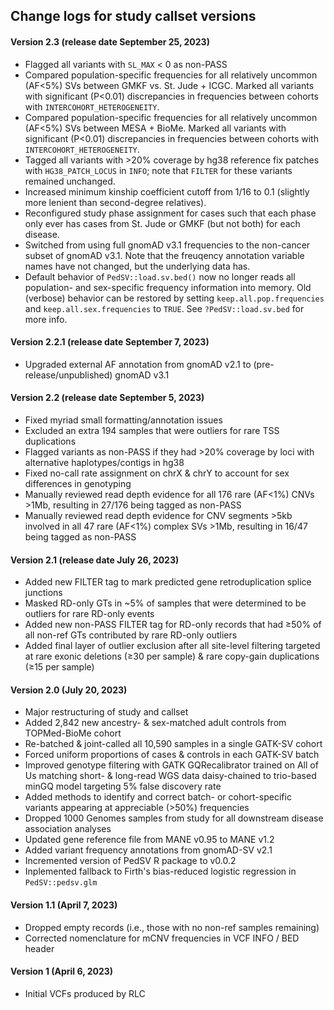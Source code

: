 ## Change logs for study callset versions

#### Version 2.3 (release date September 25, 2023)
- Flagged all variants with `SL_MAX` < 0 as non-PASS  
- Compared population-specific frequencies for all relatively uncommon (AF<5%) SVs between GMKF vs. St. Jude + ICGC. Marked all variants with significant (P<0.01) discrepancies in frequencies between cohorts with `INTERCOHORT_HETEROGENEITY`.  
- Compared population-specific frequencies for all relatively uncommon (AF<5%) SVs between MESA + BioMe. Marked all variants with significant (P<0.01) discrepancies in frequencies between cohorts with `INTERCOHORT_HETEROGENEITY`.  
- Tagged all variants with >20% coverage by hg38 reference fix patches with `HG38_PATCH_LOCUS` in `INFO`; note that `FILTER` for these variants remained unchanged.  
- Increased minimum kinship coefficient cutoff from 1/16 to 0.1 (slightly more lenient than second-degree relatives).  
- Reconfigured study phase assignment for cases such that each phase only ever has cases from St. Jude or GMKF (but not both) for each disease.  
- Switched from using full gnomAD v3.1 frequencies to the non-cancer subset of gnomAD v3.1. Note that the freuqency annotation variable names have not changed, but the underlying data has.  
- Default behavior of `PedSV::load.sv.bed()` now no longer reads all population- and sex-specific frequency information into memory. Old (verbose) behavior can be restored by setting `keep.all.pop.frequencies` and `keep.all.sex.frequencies` to `TRUE`. See `?PedSV::load.sv.bed` for more info.  

#### Version 2.2.1 (release date September 7, 2023)
- Upgraded external AF annotation from gnomAD v2.1 to (pre-release/unpublished) gnomAD v3.1  

#### Version 2.2 (release date September 5, 2023)
- Fixed myriad small formatting/annotation issues  
- Excluded an extra 194 samples that were outliers for rare TSS duplications  
- Flagged variants as non-PASS if they had >20% coverage by loci with alternative haplotypes/contigs in hg38  
- Fixed no-call rate assignment on chrX & chrY to account for sex differences in genotyping  
- Manually reviewed read depth evidence for all 176 rare (AF<1%) CNVs >1Mb, resulting in 27/176 being tagged as non-PASS  
- Manually reviewed read depth evidence for CNV segments >5kb involved in all 47 rare (AF<1%) complex SVs >1Mb, resulting in 16/47 being tagged as non-PASS  

#### Version 2.1 (release date July 26, 2023)
- Added new FILTER tag to mark predicted gene retroduplication splice junctions  
- Masked RD-only GTs in ~5% of samples that were determined to be outliers for rare RD-only events
- Added new non-PASS FILTER tag for RD-only records that had ≥50% of all non-ref GTs contributed by rare RD-only outliers
- Added final layer of outlier exclusion after all site-level filtering targeted at rare exonic deletions (≥30 per sample) & rare copy-gain duplications (≥15 per sample)

#### Version 2.0 (July 20, 2023)
- Major restructuring of study and callset
- Added 2,842 new ancestry- & sex-matched adult controls from TOPMed-BioMe cohort
- Re-batched & joint-called all 10,590 samples in a single GATK-SV cohort
- Forced uniform proportions of cases & controls in each GATK-SV batch
- Improved genotype filtering with GATK GQRecalibrator trained on All of Us matching short- & long-read WGS data daisy-chained to trio-based minGQ model targeting 5% false discovery rate
- Added methods to identify and correct batch- or cohort-specific variants appearing at appreciable (>50%) frequencies
- Dropped 1000 Genomes samples from study for all downstream disease association analyses
- Updated gene reference file from MANE v0.95 to MANE v1.2
- Added variant frequency annotations from gnomAD-SV v2.1
- Incremented version of PedSV R package to v0.0.2
- Inplemented fallback to Firth's bias-reduced logistic regression in `PedSV::pedsv.glm`

#### Version 1.1 (April 7, 2023)  
- Dropped empty records (i.e., those with no non-ref samples remaining)  
- Corrected nomenclature for mCNV frequencies in VCF INFO / BED header  

#### Version 1 (April 6, 2023)  
- Initial VCFs produced by RLC  
